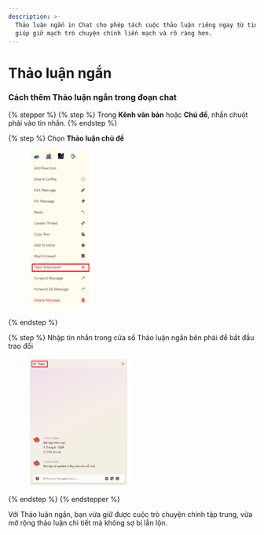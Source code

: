 ```yaml
---
description: >-
  Thảo luận ngắn in Chat cho phép tách cuộc thảo luận riêng ngay từ tin nhắn,
  giúp giữ mạch trò chuyện chính liền mạch và rõ ràng hơn.
---
```


# Thảo luận ngắn

### Cách thêm Thảo luận ngắn trong đoạn chat

{% stepper %}
{% step %}
Trong **Kênh văn bản** hoặc **Chủ đề**, nhấn chuột phải vào tin nhắn.&#x20;
{% endstep %}

{% step %}
Chọn **Thảo luận chủ đề**&#x20;

<div align="left"><figure><img src="../../../../../../.gitbook/assets/image (72).png" alt="" width="135"><figcaption></figcaption></figure></div>
{% endstep %}

{% step %}
Nhập tin nhắn trong cửa sổ Thảo luận ngắn bên phải để bắt đầu trao đổi

<div align="left"><figure><img src="../../../../../../.gitbook/assets/image (73).png" alt="" width="210"><figcaption></figcaption></figure></div>
{% endstep %}
{% endstepper %}

Với Thảo luận ngắn, bạn vừa giữ được cuộc trò chuyện chính tập trung, vừa mở rộng thảo luận chi tiết mà không sợ bị lẫn lộn.
